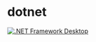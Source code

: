 # dotnet
[![.NET Framework Desktop](https://github.com/AbinashTech/dotnet/actions/workflows/dotnet.yml/badge.svg)](https://github.com/AbinashTech/dotnet/actions/workflows/dotnet.yml)
